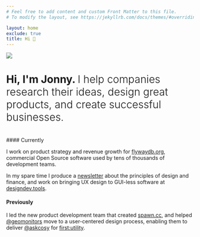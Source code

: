 ```yaml
---
# Feel free to add content and custom Front Matter to this file.
# To modify the layout, see https://jekyllrb.com/docs/themes/#overriding-theme-defaults

layout: home
exclude: true 
title: Hi 👋
---
```


<img src="{{ site.baseurl }}/images/me-circle.png" class="avatar"/>

<h1>Hi, I'm Jonny. <span style="font-weight: 300">I help companies research their ideas, design great products, and create successful businesses.</span></h1>
<br/>
#### Currently

I work on product strategy and revenue growth for [flywaydb.org](https://flywaydb.org/), commercial Open Source software used by tens of thousands of development teams.

In my spare time I produce a <a href="https://designance.substack.com">newsletter</a> about the principles of design and finance, and work on bringing UX design to GUI-less software at <a href="https://designdev.tools">designdev.tools</a>.

#### Previously
I led the new product development team that created <a href="https://spawn.cc">spawn.cc</a>, and helped <a href="https://twitter.com/geomonitors" target="_blank">@geomonitors</a> move to a user-centered design process, enabling them to deliver <a href="https://twitter.com/@askcosy" target="_blank">@askcosy</a> for <a href="https://www.first-utility.com/cosy" target="_blank">first:utility</a>.

